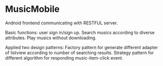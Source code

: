 # MusicMobile
Android frontend communicating with RESTFUL server.

Basic functions: user sign in/sign up. Search musics according to diverse attributes. Play musics without downloading.

Applied two design patterns: Factory pattern for generate different adapter of listview according to number of searching results. 
Strategy pattern for different algorithm for responding music-item-click event.
